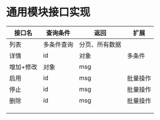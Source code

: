 # 通用模块接口实现

| 接口名    | 查询条件   | 返回           | 扩展     |
| --------- | ---------- | -------------- | -------- |
| 列表      | 多条件查询 | 分页、所有数据 |          |
| 详情      | id         | 对象           | 多条件   |
| 增加+修改 | 对象       | msg            |          |
| 启用      | id         | msg            | 批量操作 |
| 停止      | id         | msg            | 批量操作 |
| 删除      | id         | msg            | 批量操作 |
|           |            |                |          |
|           |            |                |          |
|           |            |                |          |


